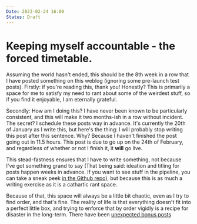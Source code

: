 ```yaml
---
Date: 2023-02-24 16:00
Status: Draft
---
```


# Keeping myself accountable - the forced timetable.

Assuming the world hasn't ended, this should be the 8th week in a row that I have posted something on this weblog (ignoring some pre-launch test posts). Firstly: if you're reading this, thank you! Honestly? This is primarily a space for me to satisfy my need to rant about some of the weirdest stuff, so if you find it enjoyable, I am eternally grateful.

Secondly: How am I doing this? I have never been known to be particularly consistent, and this will make it two months-ish in a row without incident. The secret? I schedule these posts way in advance. It's currently the 20th of January as I write this, but here's the thing: I will probably stop writing this post after this sentence. Why? Because I haven't finished the post going out in 11.5 hours. This post is due to go up on the 24th of February, and regardless of whether or not I finish it, it **will** go live.

This stead-fastness ensures that I have to write something, not because I've got something grand to say (That being said: ideation and titling for posts happen weeks in advance. If you want to see stuff in the pipeline, you can take a sneak peek [in the Github repo](https://snpy.tech/github)), but because this is as much a writing exercise as it is a cathartic rant space.

Because of that, this space will always be a little bit chaotic, even as I try to find order, and that's fine. The reality of life is that everything doesn't fit into a perfect little box, and trying to enforce that by order vigidly is a recipe for disaster in the long-term. There have been [unexpected bonus posts](/2023/02/samsung-galaxy-unpacked-impressions)